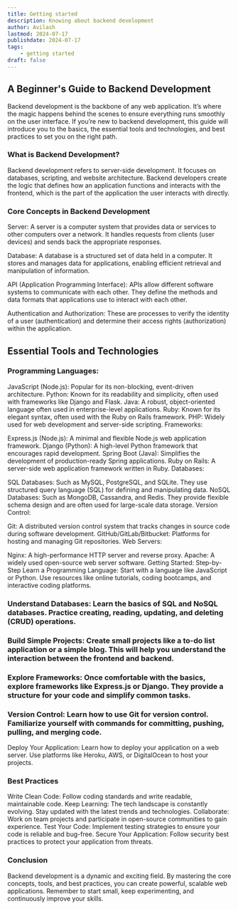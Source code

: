```yaml
---
title: Getting started
description: Knowing about backend development
author: Avilash
lastmod: 2024-07-17
publishdate: 2024-07-17
tags:
    - getting started
draft: false
---
```


## A Beginner's Guide to Backend Development
Backend development is the backbone of any web application. It’s where the magic happens behind the scenes to ensure everything runs smoothly on the user interface. If you’re new to backend development, this guide will introduce you to the basics, the essential tools and technologies, and best practices to set you on the right path.

### What is Backend Development?
Backend development refers to server-side development. It focuses on databases, scripting, and website architecture. Backend developers create the logic that defines how an application functions and interacts with the frontend, which is the part of the application the user interacts with directly.

### Core Concepts in Backend Development
Server: A server is a computer system that provides data or services to other computers over a network. It handles requests from clients (user devices) and sends back the appropriate responses.

Database: A database is a structured set of data held in a computer. It stores and manages data for applications, enabling efficient retrieval and manipulation of information.

API (Application Programming Interface): APIs allow different software systems to communicate with each other. They define the methods and data formats that applications use to interact with each other.

Authentication and Authorization: These are processes to verify the identity of a user (authentication) and determine their access rights (authorization) within the application.

## Essential Tools and Technologies
### Programming Languages:

JavaScript (Node.js): Popular for its non-blocking, event-driven architecture.
Python: Known for its readability and simplicity, often used with frameworks like Django and Flask.
Java: A robust, object-oriented language often used in enterprise-level applications.
Ruby: Known for its elegant syntax, often used with the Ruby on Rails framework.
PHP: Widely used for web development and server-side scripting.
Frameworks:

Express.js (Node.js): A minimal and flexible Node.js web application framework.
Django (Python): A high-level Python framework that encourages rapid development.
Spring Boot (Java): Simplifies the development of production-ready Spring applications.
Ruby on Rails: A server-side web application framework written in Ruby.
Databases:

SQL Databases: Such as MySQL, PostgreSQL, and SQLite. They use structured query language (SQL) for defining and manipulating data.
NoSQL Databases: Such as MongoDB, Cassandra, and Redis. They provide flexible schema design and are often used for large-scale data storage.
Version Control:

Git: A distributed version control system that tracks changes in source code during software development.
GitHub/GitLab/Bitbucket: Platforms for hosting and managing Git repositories.
Web Servers:

Nginx: A high-performance HTTP server and reverse proxy.
Apache: A widely used open-source web server software.
Getting Started: Step-by-Step
Learn a Programming Language: Start with a language like JavaScript or Python. Use resources like online tutorials, coding bootcamps, and interactive coding platforms.

### Understand Databases: Learn the basics of SQL and NoSQL databases. Practice creating, reading, updating, and deleting (CRUD) operations.

### Build Simple Projects: Create small projects like a to-do list application or a simple blog. This will help you understand the interaction between the frontend and backend.

### Explore Frameworks: Once comfortable with the basics, explore frameworks like Express.js or Django. They provide a structure for your code and simplify common tasks.

### Version Control: Learn how to use Git for version control. Familiarize yourself with commands for committing, pushing, pulling, and merging code.

Deploy Your Application: Learn how to deploy your application on a web server. Use platforms like Heroku, AWS, or DigitalOcean to host your projects.

### Best Practices
Write Clean Code: Follow coding standards and write readable, maintainable code.
Keep Learning: The tech landscape is constantly evolving. Stay updated with the latest trends and technologies.
Collaborate: Work on team projects and participate in open-source communities to gain experience.
Test Your Code: Implement testing strategies to ensure your code is reliable and bug-free.
Secure Your Application: Follow security best practices to protect your application from threats.

### Conclusion
Backend development is a dynamic and exciting field. By mastering the core concepts, tools, and best practices, you can create powerful, scalable web applications. Remember to start small, keep experimenting, and continuously improve your skills.
